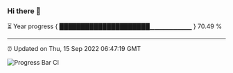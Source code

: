 ### Hi there 👋

⏳ Year progress { █████████████████████▁▁▁▁▁▁▁▁▁ } 70.49 %

---

⏰ Updated on Thu, 15 Sep 2022 06:47:19 GMT

![Progress Bar CI](https://github.com/ZhaoGui/ZhaoGui/workflows/Progress%20Bar%20CI/badge.svg)
